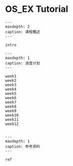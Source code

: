 # OS_EX Tutorial 

```{toctree}
---
maxdepth: 2
caption: 课程概述
---

intro

```

```{toctree}
---
maxdepth: 1
caption: 进度计划
---

week1
week2
week3
week4
week5
week6
week7
week8
week9
week10
week11
week12


```

```{toctree}
---
maxdepth: 1
caption: 参考资料
---

ref

```
